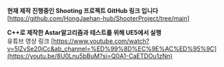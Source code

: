 **현재 제작 진행중인 Shooting 프로젝트 GitHub 링크 입니다**
<br>[https://github.com/HongJaehan-hub/ShooterProject/tree/main]

**C++로 제작한 Astar알고리즘과 테스트를 위해 UE5에서 실행**
<br>유튜브 영상 링크
[https://www.youtube.com/watch?v=5lZvSe20jCc&ab_channel=%ED%99%8D%EC%9E%AC%ED%95%9C](https://youtu.be/8U0Lnu5bBuM?si=Q0A1-CaETDOu1zNn)
